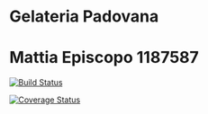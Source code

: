 # Gelateria Padovana

# Mattia Episcopo 1187587

[![Build Status](https://travis-ci.com/mattiaee/dw-demo-app.svg?branch=master)](https://travis-ci.com/mattiaee/dw-demo-app)

[![Coverage Status](https://coveralls.io/repos/github/mattiaee/GelateriaPadovana/badge.svg)](https://coveralls.io/github/mattiaee/GelateriaPadovana)
